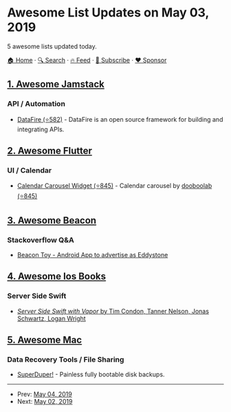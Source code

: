# Awesome List Updates on May 03, 2019

5 awesome lists updated today.

[🏠 Home](/README.md) · [🔍 Search](https://www.trackawesomelist.com/search/) · [🔥 Feed](https://www.trackawesomelist.com/rss.xml) · [📮 Subscribe](https://trackawesomelist.us17.list-manage.com/subscribe?u=d2f0117aa829c83a63ec63c2f&id=36a103854c) · [❤️  Sponsor](https://github.com/sponsors/theowenyoung)



## [1. Awesome Jamstack](/content/automata/awesome-jamstack/README.md)

### API / Automation

*   [DataFire (⭐582)](https://github.com/DataFire/DataFire) - DataFire is an open source framework for building and integrating APIs.

## [2. Awesome Flutter](/content/Solido/awesome-flutter/README.md)

### UI / Calendar

*   [Calendar Carousel Widget (⭐845)](https://github.com/dooboolab/flutter_calendar_carousel) <!-- stargazers:dooboolab/flutter_calendar_carousel--> - Calendar carousel by [dooboolab (⭐845)](https://github.com/dooboolab/flutter_calendar_carousel)

## [3. Awesome Beacon](/content/rabschi/awesome-beacon/README.md)

### Stackoverflow Q&A

*   [Beacon Toy - Android App to advertise as Eddystone](https://play.google.com/store/apps/details?id=net.alea.beaconsimulator)

## [4. Awesome Ios Books](/content/bystritskiy/awesome-ios-books/README.md)

### Server Side Swift

*   [*Server Side Swift with Vapor* by Tim Condon, Tanner Nelson, Jonas Schwartz, Logan Wright](https://store.raywenderlich.com/products/server-side-swift-with-vapor)

## [5. Awesome Mac](/content/jaywcjlove/awesome-mac/README.md)

### Data Recovery Tools / File Sharing

*   [SuperDuper!](https://shirt-pocket.com/SuperDuper/SuperDuperDescription.html) - Painless fully bootable disk backups.

---

- Prev: [May 04, 2019](/content/2019/05/04/README.md)
- Next: [May 02, 2019](/content/2019/05/02/README.md)